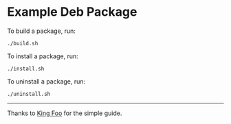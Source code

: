# Example Deb Package

To build a package, run: 

    ./build.sh

To install a package, run:

    ./install.sh


To uninstall a package, run:

    ./uninstall.sh

---

Thanks to [King Foo](http://www.king-foo.com/2011/11/creating-debianubuntu-deb-packages) for the simple guide.


